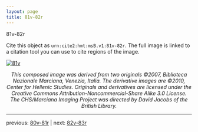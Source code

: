 ```yaml
---
layout: page
title: 81v-82r
---
```


81v-82r

Cite this object as `urn:cite2:hmt:msB.v1:81v-82r`. The full image is linked to a citation tool you can use to cite regions of the image.

[![81v](http://www.homermultitext.org/iipsrv?IIIF=/project/homer/pyramidal/deepzoom/hmt/vbbifolio/v1/vb_81v_82r.tif/full/800,/0/default.jpg)](http://www.homermultitext.org/ict2/?urn=urn:cite2:hmt:vbbifolio.v1:vb_81v_82r) 

<p style="text-align: center; font-style: italic;">This composed image was derived from two originals ©2007, Biblioteca Nazionale Marciana, Venezia, Italia. The derivative images are ©2010, Center for Hellenic Studies. Originals and derivatives are licensed under the Creative Commons Attribution-Noncommercial-Share Alike 3.0 License. The CHS/Marciana Imaging Project was directed by David Jacobs of the British Library.</p>

---

previous: [80v-81r](../80v-81r/) | next: [82v-83r](../82v-83r/)